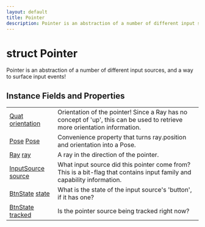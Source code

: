 ```yaml
---
layout: default
title: Pointer
description: Pointer is an abstraction of a number of different input sources, and a way to surface input events!
---
```

# struct Pointer

Pointer is an abstraction of a number of different input
sources, and a way to surface input events!

## Instance Fields and Properties

|  |  |
|--|--|
|[Quat]({{site.url}}/Pages/Reference/Quat.html) [orientation]({{site.url}}/Pages/Reference/Pointer/orientation.html)|Orientation of the pointer! Since a Ray has no concept of 'up', this can be used to retrieve more orientation information.|
|[Pose]({{site.url}}/Pages/Reference/Pose.html) [Pose]({{site.url}}/Pages/Reference/Pointer/Pose.html)|Convenience property that turns ray.position and orientation into a Pose.|
|[Ray]({{site.url}}/Pages/Reference/Ray.html) [ray]({{site.url}}/Pages/Reference/Pointer/ray.html)|A ray in the direction of the pointer.|
|[InputSource]({{site.url}}/Pages/Reference/InputSource.html) [source]({{site.url}}/Pages/Reference/Pointer/source.html)|What input source did this pointer come from? This is a bit-flag that contains input family and capability information.|
|[BtnState]({{site.url}}/Pages/Reference/BtnState.html) [state]({{site.url}}/Pages/Reference/Pointer/state.html)|What is the state of the input source's 'button', if it has one?|
|[BtnState]({{site.url}}/Pages/Reference/BtnState.html) [tracked]({{site.url}}/Pages/Reference/Pointer/tracked.html)|Is the pointer source being tracked right now?|
